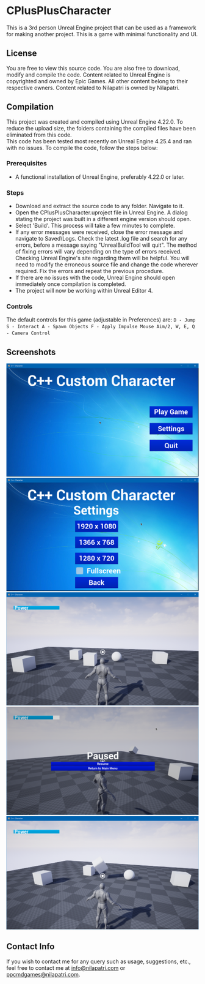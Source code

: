 # CPlusPlusCharacter
This is a 3rd person Unreal Engine project that can be used as a framework for making another project. This is a game with minimal functionality and UI.

## License

You are free to view this source code. You are also free to download, modify and compile the code. Content related to Unreal Engine is copyrighted and owned by Epic Games. All other content belong to their respective owners. Content related to Nilapatri is owned by Nilapatri.

## Compilation
This project was created and compiled using Unreal Engine 4.22.0. To reduce the upload size, the folders containing the compiled files have been eliminated from this code.  
This code has been tested most recently on Unreal Engine 4.25.4 and ran with no issues.
To compile the code, follow the steps below:

### Prerequisites
* A functional installation of Unreal Engine, preferably 4.22.0 or later.

### Steps
* Download and extract the source code to any folder. Navigate to it.
* Open the CPlusPlusCharacter.uproject file in Unreal Engine. A dialog stating the project was built in a different engine version should open.
* Select 'Build'. This process will take a few minutes to complete.
* If any error messages were received, close the error message and navigate to Saved\Logs. Check the latest .log file and search for any errors, before a message saying "UnrealBuildTool will quit". The method of fixing errors will vary depending on the type of errors received. Checking Unreal Engine's site regarding them will be helpful. You will need to modify the erroneous source file and change the code wherever required. Fix the errors and repeat the previous procedure.
* If there are no issues with the code, Unreal Engine should open immediately once compilation is completed.
* The project will now be working within Unreal Editor 4.

### Controls

The default controls for this game (adjustable in Preferences) are:
`D - Jump
    S - Interact
    A - Spawn Objects
    F - Apply Impulse
    Mouse Aim/2, W, E, Q - Camera Control`

## Screenshots

![Screenshot 1](https://raw.githubusercontent.com/PPCMD/CPlusPlusCharacter/main/Screenshots/Screenshot1.png)
![Screenshot 2](https://raw.githubusercontent.com/PPCMD/CPlusPlusCharacter/main/Screenshots/Screenshot2.png)
![Screenshot 4](https://raw.githubusercontent.com/PPCMD/CPlusPlusCharacter/main/Screenshots/Screenshot4.png)
![Screenshot 5](https://raw.githubusercontent.com/PPCMD/CPlusPlusCharacter/main/Screenshots/Screenshot5.png)
![Screenshot 6](https://raw.githubusercontent.com/PPCMD/CPlusPlusCharacter/main/Screenshots/Screenshot6.png)

## Contact Info

If you wish to contact me for any query such as usage, suggestions, etc., feel free to contact me at 
[info@nilapatri.com](mailto:info@nilapatri.com) or 
[ppcmdgames@nilapatri.com](mailto:ppcmdgames@nilapatri.com).

